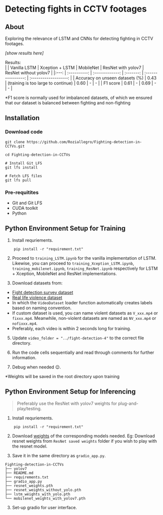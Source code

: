# Detecting fights in CCTV footages

## About
Exploring the relevance of LSTM and CNNs for detecting fighting in CCTV footages.

*[show results here]*

Results:  
|      | Vanilla LSTM | Xception + LSTM | MobileNet | ResNet with yolov7 | ResNet without yolov7 |
|:---: | :----------: | :-------------: | :-------: | :----------------: | :-------------------: |
| Accuracy on unseen datasets (%) | 0.43 | (training is too large to continue) | 0.60 | - | - |
| F1 score | 0.61 | - | 0.69 | - | - |

*F1 score is normally used for imbalanced datasets, of which we ensured that our dataset is balanced between fighting and non-fighting

## Installation
### Download code
```shell
git clone https://github.com/Roziallegro/Fighting-detection-in-CCTVs.git

cd Fighting-detection-in-CCTVs

# Install Git LFS
git lfs install

# Fetch LFS files
git lfs pull

```

### Pre-requitites
- Git and Git LFS
- CUDA toolkit
- Python

## Python Environment Setup for Training
1. Install requriements.
```shell
    pip install -r "requirement.txt"
```
2. Proceed to `training_LSTM.ipynb` for the vanilla implementation of LSTM. Likewise, you can proceed to `training_Xception_LSTM.ipynb`, `training_mobilenet.ipynb`, `training_ResNet.ipynb` respectively for LSTM + Xception, MobileNet and ResNet implementations.

3. Download datasets from: 
- [Fight detection survey dataset](https://github.com/seymanurakti/fight-detection-surv-dataset)
- [Real life violence dataset](https://github.com/seymanurakti/fight-detection-surv-dataset)
- In which the `VideoDataset` loader function automatically creates labels based on naming convention.
- If custom dataset is used, you can name violent datasets as `V_xxx.mp4` or `fixxx.mp4`. Meanwhile, non-violent datasets are named as `NV_xxx.mp4` or `nofixxx.mp4`.
- Preferably, each video is within 2 seconds long for training.

5. Update `video_folder = "../fight-detection-4"` to the correct file directory.

6. Run the code cells sequentially and read through comments for further information.

7. Debug when needed 😉.

*Weights will be saved in the root directory upon training

## Python Environment Setup for Inferencing
> Preferably use the ResNet with yolov7 weights for plug-and-play/testing.

1. Install requriements.
```shell
    pip install -r "requirement.txt"
```

2. Download [weights](https://drive.google.com/drive/u/2/folders/1GgBhyYF5ldI3fSK_v2oy6DTS8LzZcGmd) of the corresponding models needed. Eg: Download resnet weights from `ResNet saved weights` folder if you wish to play with the resnet model.

3. Save it in the same directory as `gradio_app.py`.
```shell
Fighting-detection-in-CCTVs
├── yolov7
├── README.md
├── requirements.txt
├── gradio_app.py
├── resnet_weights.pth
├── resnet_weights_without_yolo.pth
├── lstm_weights_with_yolo.pth
└── mobilenet_weights_with_yolov7.pth
```

3. Set-up gradio for user interface.